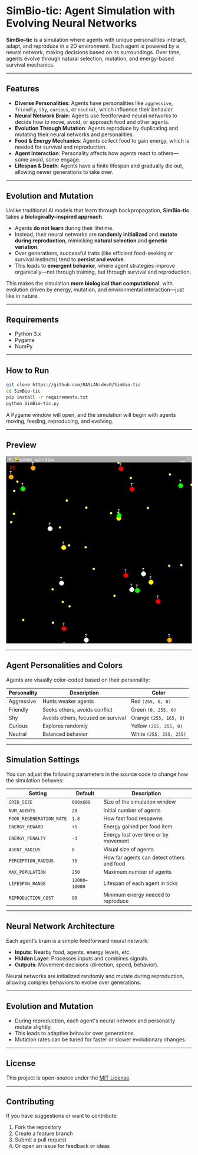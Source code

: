 # SimBio-tic: Agent Simulation with Evolving Neural Networks

**SimBio-tic** is a simulation where agents with unique personalities interact, adapt, and reproduce in a 2D environment. Each agent is powered by a neural network, making decisions based on its surroundings. Over time, agents evolve through natural selection, mutation, and energy-based survival mechanics.

---

## Features

- **Diverse Personalities**: Agents have personalities like `aggressive`, `friendly`, `shy`, `curious`, or `neutral`, which influence their behavior.
- **Neural Network Brain**: Agents use feedforward neural networks to decide how to move, avoid, or approach food and other agents.
- **Evolution Through Mutation**: Agents reproduce by duplicating and mutating their neural networks and personalities.
- **Food & Energy Mechanics**: Agents collect food to gain energy, which is needed for survival and reproduction.
- **Agent Interaction**: Personality affects how agents react to others—some avoid, some engage.
- **Lifespan & Death**: Agents have a finite lifespan and gradually die out, allowing newer generations to take over.

---

## Evolution and Mutation 

Unlike traditional AI models that learn through backpropagation, **SimBio-tic** takes a **biologically-inspired approach**. 

- Agents **do not learn** during their lifetime.
- Instead, their neural networks are **randomly initialized** and **mutate during reproduction**, mimicking **natural selection** and **genetic variation**.
- Over generations, successful traits (like efficient food-seeking or survival instincts) tend to **persist and evolve**.
- This leads to **emergent behavior**, where agent strategies improve organically—not through training, but through survival and reproduction.

This makes the simulation **more biological than computational**, with evolution driven by energy, mutation, and environmental interaction—just like in nature.

---

## Requirements

- Python 3.x
- Pygame
- NumPy



---

## How to Run

```bash
git clone https://github.com/0ASLAN-dev0/SimBio-tic
cd SimBio-tic
pip install -r requirements.txt
python SimBio-tic.py
```

A Pygame window will open, and the simulation will begin with agents moving, feeding, reproducing, and evolving.

---

## Preview

![SimBio-tic Preview](https://github.com/0ASLAN-dev0/SimBio-tic/raw/main/image_2025-04-13_021442265.png)

---

## Agent Personalities and Colors

Agents are visually color-coded based on their personality:

| Personality | Description                         | Color                |
|-------------|-------------------------------------|----------------------|
| Aggressive  | Hunts weaker agents                 | Red `(255, 0, 0)`    |
| Friendly    | Seeks others, avoids conflict       | Green `(0, 255, 0)`  |
| Shy         | Avoids others, focused on survival  | Orange `(255, 165, 0)` |
| Curious     | Explores randomly                   | Yellow `(255, 255, 0)` |
| Neutral     | Balanced behavior                   | White `(255, 255, 255)` |

---

## Simulation Settings

You can adjust the following parameters in the source code to change how the simulation behaves:

| Setting                  | Default       | Description                                       |
|--------------------------|---------------|---------------------------------------------------|
| `GRID_SIZE`              | `600x600`     | Size of the simulation window                     |
| `NUM_AGENTS`             | `20`          | Initial number of agents                          |
| `FOOD_REGENERATION_RATE` | `1.8`         | How fast food respawns                            |
| `ENERGY_REWARD`          | `+5`          | Energy gained per food item                       |
| `ENERGY_PENALTY`         | `-3`          | Energy lost over time or by movement              |
| `AGENT_RADIUS`           | `8`           | Visual size of agents                             |
| `PERCEPTION_RADIUS`      | `75`          | How far agents can detect others and food         |
| `MAX_POPULATION`         | `250`         | Maximum number of agents                          |
| `LIFESPAN_RANGE`         | `12000–18000` | Lifespan of each agent in ticks                   |
| `REPRODUCTION_COST`      | `90`          | Minimum energy needed to reproduce                |

---

## Neural Network Architecture

Each agent’s brain is a simple feedforward neural network:

- **Inputs**: Nearby food, agents, energy levels, etc.
- **Hidden Layer**: Processes inputs and combines signals.
- **Outputs**: Movement decisions (direction, speed, behavior).

Neural networks are initialized randomly and mutate during reproduction, allowing complex behaviors to evolve over generations.

---

## Evolution and Mutation

- During reproduction, each agent's neural network and personality mutate slightly.
- This leads to adaptive behavior over generations.
- Mutation rates can be tuned for faster or slower evolutionary changes.

---

## License

This project is open-source under the [MIT License](LICENSE).

---

## Contributing

If you have suggestions or want to contribute:

1. Fork the repository
2. Create a feature branch
3. Submit a pull request
4. Or open an issue for feedback or ideas

